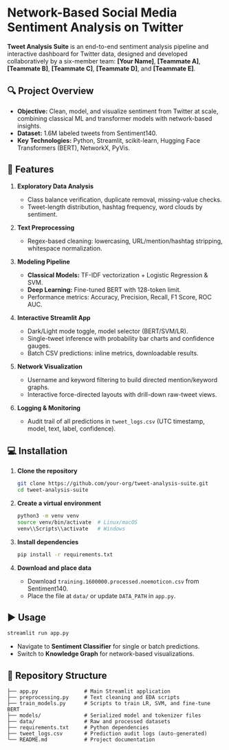 # Network-Based Social Media Sentiment Analysis on Twitter

**Tweet Analysis Suite** is an end-to-end sentiment analysis pipeline and interactive dashboard for Twitter data, designed and developed collaboratively by a six-member team: **\[Your Name]**, **\[Teammate A]**, **\[Teammate B]**, **\[Teammate C]**, **\[Teammate D]**, and **\[Teammate E]**.

## 🔍 Project Overview

* **Objective:** Clean, model, and visualize sentiment from Twitter at scale, combining classical ML and transformer models with network-based insights.
* **Dataset:** 1.6M labeled tweets from Sentiment140.
* **Key Technologies:** Python, Streamlit, scikit-learn, Hugging Face Transformers (BERT), NetworkX, PyVis.

## 🚀 Features

1. **Exploratory Data Analysis**

   * Class balance verification, duplicate removal, missing-value checks.
   * Tweet-length distribution, hashtag frequency, word clouds by sentiment.
2. **Text Preprocessing**

   * Regex-based cleaning: lowercasing, URL/mention/hashtag stripping, whitespace normalization.
3. **Modeling Pipeline**

   * **Classical Models:** TF-IDF vectorization + Logistic Regression & SVM.
   * **Deep Learning:** Fine-tuned BERT with 128-token limit.
   * Performance metrics: Accuracy, Precision, Recall, F1 Score, ROC AUC.
4. **Interactive Streamlit App**

   * Dark/Light mode toggle, model selector (BERT/SVM/LR).
   * Single-tweet inference with probability bar charts and confidence gauges.
   * Batch CSV predictions: inline metrics, downloadable results.
5. **Network Visualization**

   * Username and keyword filtering to build directed mention/keyword graphs.
   * Interactive force-directed layouts with drill-down raw-tweet views.
6. **Logging & Monitoring**

   * Audit trail of all predictions in `tweet_logs.csv` (UTC timestamp, model, text, label, confidence).

## 💻 Installation

1. **Clone the repository**

   ```bash
   git clone https://github.com/your-org/tweet-analysis-suite.git
   cd tweet-analysis-suite
   ```
2. **Create a virtual environment**

   ```bash
   python3 -m venv venv
   source venv/bin/activate  # Linux/macOS
   venv\\Scripts\\activate   # Windows
   ```
3. **Install dependencies**

   ```bash
   pip install -r requirements.txt
   ```
4. **Download and place data**

   * Download `training.1600000.processed.noemoticon.csv` from Sentiment140.
   * Place the file at `data/` or update `DATA_PATH` in `app.py`.

## ▶️ Usage

```bash
streamlit run app.py
```

* Navigate to **Sentiment Classifier** for single or batch predictions.
* Switch to **Knowledge Graph** for network-based visualizations.

## 📂 Repository Structure

```
├── app.py               # Main Streamlit application
├── preprocessing.py     # Text cleaning and EDA scripts
├── train_models.py      # Scripts to train LR, SVM, and fine-tune BERT
├── models/              # Serialized model and tokenizer files
├── data/                # Raw and processed datasets
├── requirements.txt     # Python dependencies
├── tweet_logs.csv       # Prediction audit logs (auto-generated)
└── README.md            # Project documentation
```


